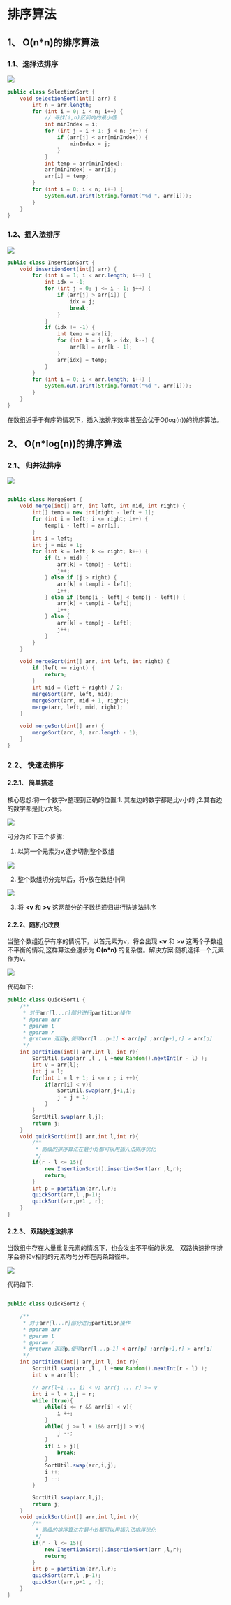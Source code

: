 # 排序算法

## 1、 O(n*n)的排序算法

### 1.1、选择法排序

![](../imgs/SelectionSort.png)

```java
public class SelectionSort {
    void selectionSort(int[] arr) {
        int n = arr.length;
        for (int i = 0; i < n; i++) {
            // 寻找[i,n)区间内的最小值
            int minIndex = i;
            for (int j = i + 1; j < n; j++) {
                if (arr[j] < arr[minIndex]) {
                    minIndex = j;
                }
            }
            int temp = arr[minIndex];
            arr[minIndex] = arr[i];
            arr[i] = temp;
        }
        for (int i = 0; i < n; i++) {
            System.out.print(String.format("%d ", arr[i]));
        }
    }
}
```

### 1.2、插入法排序

![](../imgs/InsertionSort.png)

```java
public class InsertionSort {
    void insertionSort(int[] arr) {
        for (int i = 1; i < arr.length; i++) {
            int idx = -1;
            for (int j = 0; j <= i - 1; j++) {
                if (arr[j] > arr[i]) {
                    idx = j;
                    break;
                }
            }
            if (idx != -1) {
                int temp = arr[i];
                for (int k = i; k > idx; k--) {
                    arr[k] = arr[k - 1];
                }
                arr[idx] = temp;
            }
        }
        for (int i = 0; i < arr.length; i++) {
            System.out.print(String.format("%d ", arr[i]));
        }
    }
}
```

在数组近乎于有序的情况下，插入法排序效率甚至会优于O(log(n))的排序算法。

## 2、 O(n*log(n))的排序算法

### 2.1、 归并法排序

![](../imgs/mergeSort.png)

```java

public class MergeSort {
    void merge(int[] arr, int left, int mid, int right) {
        int[] temp = new int[right - left + 1];
        for (int i = left; i <= right; i++) {
            temp[i - left] = arr[i];
        }
        int i = left;
        int j = mid + 1;
        for (int k = left; k <= right; k++) {
            if (i > mid) {
                arr[k] = temp[j - left];
                j++;
            } else if (j > right) {
                arr[k] = temp[i - left];
                i++;
            } else if (temp[i - left] < temp[j - left]) {
                arr[k] = temp[i - left];
                i++;
            } else {
                arr[k] = temp[j - left];
                j++;
            }
        }
    }

    void mergeSort(int[] arr, int left, int right) {
        if (left >= right) {
            return;
        }
        int mid = (left + right) / 2;
        mergeSort(arr, left, mid);
        mergeSort(arr, mid + 1, right);
        merge(arr, left, mid, right);
    }

    void mergeSort(int[] arr) {
        mergeSort(arr, 0, arr.length - 1);
    }
}
```

### 2.2、 快速法排序

#### 2.2.1、 简单描述

核心思想:将一个数字v整理到正确的位置:1. 其左边的数字都是比v小的 ;2.其右边的数字都是比v大的。

![](../imgs/QuickSortMainConcept.png)

可分为如下三个步骤:

1. 以第一个元素为v,逐步切割整个数组

![](../imgs/QuickSortStep1.png)

2. 整个数组切分完毕后，将v放在数组中间

![](../imgs/QuickSortStep2.png)

3. 将 **<v** 和 **>v** 这两部分的子数组递归进行快速法排序

#### 2.2.2、随机化改良

当整个数组近乎有序的情况下，以首元素为v，将会出现 **<v** 和 **>v** 这两个子数组不平衡的情况,这样算法会退步为 **O(n*n)** 的复杂度。解决方案:随机选择一个元素作为v。

![](../imgs/QuickSortRandomSelection.png)

代码如下:

```java
public class QuickSort1 {
    /**
     * 对于arr[l...r]部分进行partition操作
     * @param arr
     * @param l
     * @param r
     * @return 返回p,使得arr[l...p-1] < arr[p] ;arr[p+1,r] > arr[p]
     */
    int partition(int[] arr,int l, int r){
        SortUtil.swap(arr ,l , l +new Random().nextInt(r - l) );
        int v = arr[l];
        int j = l;
        for(int i = l + 1; i <= r ; i ++){
            if(arr[i] < v){
                SortUtil.swap(arr,j+1,i);
                j = j + 1;
            }
        }
        SortUtil.swap(arr,l,j);
        return j;
    }
    void quickSort(int[] arr,int l,int r){
        /**
         * 高级的排序算法在最小处都可以用插入法排序优化
         */
        if(r - l <= 15){
            new InsertionSort().insertionSort(arr ,l,r);
            return;
        }
        int p = partition(arr,l,r);
        quickSort(arr,l ,p-1);
        quickSort(arr,p+1 , r);
    }
}
```

#### 2.2.3、 双路快速法排序

当数组中存在大量重复元素的情况下，也会发生不平衡的状况。 双路快速排序排序会将和v相同的元素均匀分布在两条路径中。

![](../imgs/QuickSortTwoRoads.png)

代码如下:

```java

public class QuickSort2 {

    /**
     * 对于arr[l...r]部分进行partition操作
     * @param arr
     * @param l
     * @param r
     * @return 返回p,使得arr[l...p-1] < arr[p] ;arr[p+1,r] > arr[p]
     */
    int partition(int[] arr,int l, int r){
        SortUtil.swap(arr ,l , l +new Random().nextInt(r - l) );
        int v = arr[l];

        // arr[l+1 ... i) < v; arr(j ... r] >= v
        int i = l + 1,j = r;
        while (true){
            while(i <= r && arr[i] < v){
                i ++;
            }
            while( j >= l + 1&& arr[j] > v){
                j --;
            }
            if( i > j){
                break;
            }
            SortUtil.swap(arr,i,j);
            i ++;
            j --;
        }

        SortUtil.swap(arr,l,j);
        return j;
    }
    void quickSort(int[] arr,int l,int r){
        /**
         * 高级的排序算法在最小处都可以用插入法排序优化
         */
        if(r - l <= 15){
            new InsertionSort().insertionSort(arr ,l,r);
            return;
        }
        int p = partition(arr,l,r);
        quickSort(arr,l ,p-1);
        quickSort(arr,p+1 , r);
    }
}
```